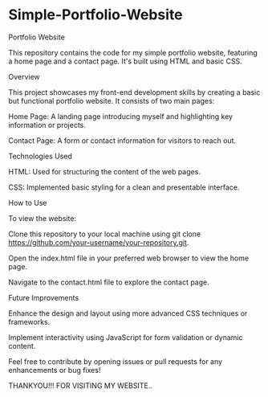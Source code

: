 # Simple-Portfolio-Website

Portfolio Website

This repository contains the code for my simple portfolio website, featuring a home page and a contact page. It's built using HTML and basic CSS.

Overview

This project showcases my front-end development skills by creating a basic but functional portfolio website. It consists of two main pages:

Home Page: A landing page introducing myself and highlighting key information or projects.

Contact Page: A form or contact information for visitors to reach out.

Technologies Used

HTML: Used for structuring the content of the web pages.

CSS: Implemented basic styling for a clean and presentable interface.

How to Use

To view the website:

Clone this repository to your local machine using git clone https://github.com/your-username/your-repository.git.

Open the index.html file in your preferred web browser to view the home page.

Navigate to the contact.html file to explore the contact page.

Future Improvements

Enhance the design and layout using more advanced CSS techniques or frameworks.

Implement interactivity using JavaScript for form validation or dynamic content.

Feel free to contribute by opening issues or pull requests for any enhancements or bug fixes!

THANKYOU!!! FOR VISITING MY WEBSITE..





